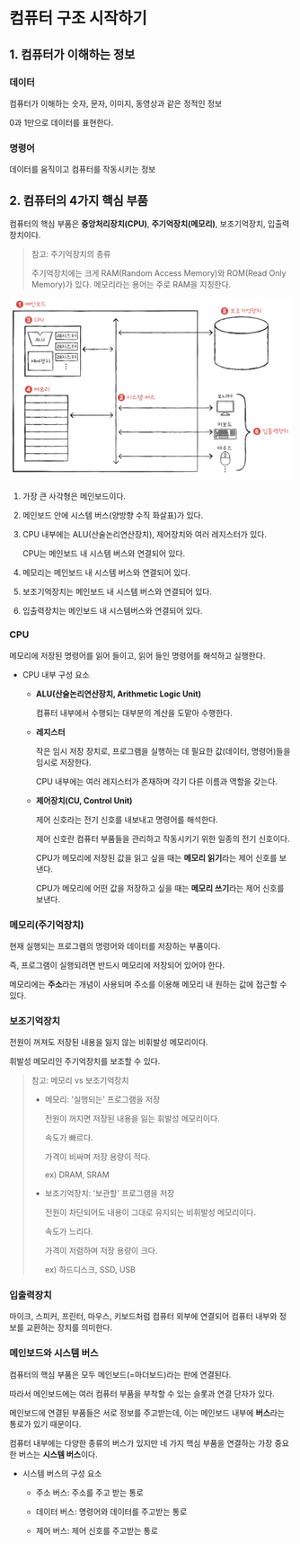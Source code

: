 # 컴퓨터 구조 시작하기

## 1. 컴퓨터가 이해하는 정보

### 데이터

컴퓨터가 이해하는 숫자, 문자, 이미지, 동영상과 같은 정적인 정보

0과 1만으로 데이터를 표현한다.

### 명령어

데이터를 움직이고 컴퓨터를 작동시키는 정보



## 2. 컴퓨터의 4가지 핵심 부품

컴퓨터의 핵심 부품은 **중앙처리장치(CPU)**, **주기억장치(메모리)**, 보조기억장치, 입출력장치이다.

> 참고: 주기억장치의 종류
> 
> 주기억장치에는 크게 RAM(Random Access Memory)와 ROM(Read Only Memory)가 있다. 메모리라는 용어는 주로 RAM을 지칭한다.

![](imgs/2023-01-05-21-50-31-image.png)

1. 가장 큰 사각형은 메인보드이다.

2. 메인보드 안에 시스템 버스(양방향 수직 화살표)가 있다.

3. CPU 내부에는 ALU(산술논리연산장치), 제어장치와 여러 레지스터가 있다.
   
   CPU는 메인보드 내 시스템 버스와 연결되어 있다.

4. 메모리는 메인보드 내 시스템 버스와 연결되어 있다.

5. 보조기억장치는 메인보드 내 시스템 버스와 연결되어 있다.

6. 입출력장치는 메인보드 내 시스템버스와 연결되어 있다.            



### CPU

메모리에 저장된 명령어를 읽어 들이고, 읽어 들인 명령어를 해석하고 실행한다.

- CPU 내부 구성 요소
  
  - **ALU(산술논리연산장치, Arithmetic Logic Unit)**
    
    컴퓨터 내부에서 수행되는 대부분의 계산을 도맡아 수행한다.
  
  - **레지스터**
    
    작은 임시 저장 장치로, 프로그램을 실행하는 데 필요한 값(데이터, 명령어)들을 임시로 저장한다.
    
    CPU 내부에는 여러 레지스터가 존재하며 각기 다른 이름과 역할을 갖는다.
  
  - **제어장치(CU, Control Unit)**
    
    제어 신호라는 전기 신호를 내보내고 명령어를 해석한다.
    
    제어 신호란 컴퓨터 부품들을 관리하고 작동시키기 위한 일종의 전기 신호이다.
    
    CPU가 메모리에 저장된 값을 읽고 싶을 때는 **메모리 읽기**라는 제어 신호를 보낸다.
    
    CPU가 메모리에 어떤 값을 저장하고 싶을 때는 **메모리 쓰기**라는 제어 신호를 보낸다.

### 메모리(주기억장치)

현재 실행되는 프로그램의 명령어와 데이터를 저장하는 부품이다.

즉, 프로그램이 실행되려면 반드시 메모리에 저장되어 있어야 한다.

메모리에는 **주소**라는 개념이 사용되며 주소를 이용해 메모리 내 원하는 값에 접근할 수 있다.

### 보조기억장치

전원이 꺼져도 저장된 내용을 잃지 않는 비휘발성 메모리이다.

휘발성 메모리인 주기억장치를 보조할 수 있다.



> 참고: 메모리 vs 보조기억장치
> 
> - 메모리: '실행되는' 프로그램을 저장
>   
>   전원이 꺼지면 저장된 내용을 잃는 휘발성 메모리이다.
>   
>   속도가 빠르다.
>   
>   가격이 비싸며 저장 용량이 적다.
>   
>   ex) DRAM, SRAM
> 
> - 보조기억장치: '보관할' 프로그램을 저장
>   
>   전원이 차단되어도 내용이 그대로 유지되는 비휘발성 메모리이다.
>   
>   속도가 느리다.
>   
>   가격이 저렴하며 저장 용량이 크다.
>   
>   ex) 하드디스크, SSD, USB



### 입출력장치

마이크, 스피커, 프린터, 마우스, 키보드처럼 컴퓨터 외부에 연결되어 컴퓨터 내부와 정보를 교환하는 장치를 의미한다.



### 메인보드와 시스템 버스

컴퓨터의 핵심 부품은 모두 메인보드(=마더보드)라는 판에 연결된다.

따라서 메인보드에는 여러 컴퓨터 부품을 부착할 수 있는 슬롯과 연결 단자가 있다.

메인보드에 연결된 부품들은 서로 정보를 주고받는데, 이는 메인보드 내부에 **버스**라는 통로가 있기 때문이다.

컴퓨터 내부에는 다양한 종류의 버스가 있지만 네 가지 핵심 부품을 연결하는 가장 중요한 버스는 **시스템 버스**이다.

- 시스템 버스의 구성 요소
  
  - 주소 버스: 주소를 주고 받는 통로
  
  - 데이터 버스: 명령어와 데이터를 주고받는 통로
  
  - 제어 버스: 제어 신호를 주고받는 통로
